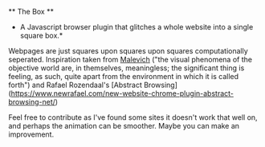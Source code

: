 ** The Box **
* A Javascript browser plugin that glitches a whole website into a single square box.*

Webpages are just squares upon squares upon squares computationally seperated.
Inspiration taken from [Malevich](https://external-content.duckduckgo.com/iu/?u=http%3A%2F%2Fwww.abc.net.au%2Freslib%2F200707%2Fr159647_582595.jpg&f=1&nofb=1) ("the visual phenomena of the objective world are, in themselves, meaningless; the significant thing is feeling, as such, quite apart from the environment in which it is called forth") and Rafael Rozendaal's [Abstract Browsing] (https://www.newrafael.com/new-website-chrome-plugin-abstract-browsing-net/)

Feel free to contribute as I've found some sites it doesn't work that well on, and perhaps the animation can be smoother. Maybe you can make an improvement.